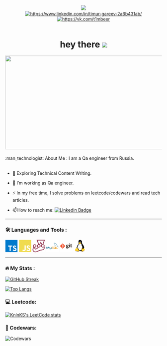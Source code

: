 
<div id="header" align="center">
  <img src="https://media.giphy.com/media/M9gbBd9nbDrOTu1Mqx/giphy.gif" width="100"/>
</div>
<div id="badges" align="center">
  <a href="your-linkedin-URL">
    <img src="https://img.shields.io/badge/LinkedIn-blue?style=for-the-badge&logo=linkedin&logoColor=white" alt="https://www.linkedin.com/in/timur-gareev-2a6b431ab/"/>
  </a>
  <a href="https://vk.com/t1mbeer">
    <img src="https://img.shields.io/badge/Vkontakte-blue?style=for-the-badge&logo=Vkontakte&logoColor=white" alt="https://vk.com/t1mbeer"/>
  </a>
  </div>
<div align="center">
  <img src="https://komarev.com/ghpvc/?username=t1murgareev&style=flat-square&color=blue" alt=""/>
  <h1>
  hey there
  <img src="https://media.giphy.com/media/hvRJCLFzcasrR4ia7z/giphy.gif" width="30px"/>
  </h1>
  </div>
  <div align="center">
  <img src="https://media.giphy.com/media/dWesBcTLavkZuG35MI/giphy.gif" width="600" height="300"/>
</div>
<br>
:man_technologist: About Me : I am a Qa engineer  from Russia.
<br>
<br>


- :seedling: Exploring Technical Content Writing.

- :telescope: I’m working as Qa engineer.

- :zap: In my free time, I solve problems on leetcode/codewars and read tech articles.

- :mailbox:How to reach me: [![Linkedin Badge](https://img.shields.io/badge/-Timur-blue?style=flat&logo=Linkedin&logoColor=white)](https://www.linkedin.com/in/timur-gareev-2a6b431ab/)

---

### :hammer_and_wrench: Languages and Tools :
<div>
  <img src="https://github.com/devicons/devicon/blob/master/icons/typescript/typescript-original.svg" title="Typescript" **alt="Git" width="40" height="40"/>
    <img src="https://github.com/devicons/devicon/blob/master/icons/javascript/javascript-plain.svg" title="Javascript" **alt="Git" width="40" height="40"/>
  <img src="https://github.com/devicons/devicon/blob/master/icons/jest/jest-plain.svg" title="Jest" **alt="Git" width="40" height="40"/>
  <img src="https://github.com/devicons/devicon/blob/master/icons/mysql/mysql-original-wordmark.svg" title="MySQL"  alt="MySQL" width="40" height="40"/>
  <img src="https://github.com/devicons/devicon/blob/master/icons/git/git-original-wordmark.svg" title="Git" **alt="Git" width="40" height="40"/>
<img src="https://github.com/devicons/devicon/blob/master/icons/linux/linux-original.svg" title="Linux" **alt="Git" width="40" height="40"/>
</div>

---

### :fire: My Stats :


        
[![GitHub Streak](http://github-readme-streak-stats.herokuapp.com?user=t1murgareev&theme=dark&background=000000)](https://git.io/streak-stats)


        
[![Top Langs](https://github-readme-stats.vercel.app/api/top-langs/?username=t1murgareev&layout=compact&theme=vision-friendly-dark)](https://github.com/anuraghazra/github-readme-stats)

### 💻 Leetcode:
[![KnlnKS's LeetCode stats](https://leetcode-stats-six.vercel.app/?username=ANOX-Timur&theme=dark)](https://github.com/KnlnKS/leetcode-stats)

### 🥷 Codewars:
![Codewars](https://github.r2v.ch/codewars?user=Timur8888&top_languages=true)
    


    




    




